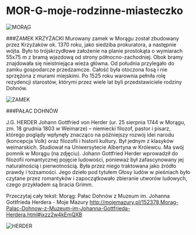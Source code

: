 MOR-G-moje-rodzinne-miasteczko
==============================



![MORĄG](http://upload.wikimedia.org/wikipedia/commons/a/ae/Morag_palacDohnow111.JPG)


###ZAMEK KRZYŻACKI
Murowany zamek w Morągu został zbudowany przez Krzyżaków ok. 1370 roku, jako siedziba prokuratora, a następnie wójta. Było to trójskrzydłowe założenie na planie prostokąta o wymiarach 55x75 m z bramą wjazdową od strony północno-zachodniej. Obok bramy znajdowała się nieistniejąca wieża główna. Od południa przylegało do zamku gospodarcze przedzamcze. Całość była otoczona fosą i nie sprzężona z murami miejskimi. Po 1525 roku warownia pełniła rolę rezydencji starostów, którymi przez wiele lat byli przedstawiciele rodziny Dohnów.

![ZAMEK](http://upload.wikimedia.org/wikipedia/commons/f/f7/Zamek-_Mor%C4%85g.JPG)

###PAŁAC DOHNÓW



J.G. HERDER
Johann Gottfried von Herder (ur. 25 sierpnia 1744 w Morągu, zm. 18 grudnia 1803 w Weimarze) – niemiecki filozof, pastor i pisarz, którego poglądy wpłynęły znacząco na późniejszy rozwój idei narodu (koncepcja Volk) oraz filozofii i historii kultury. Był jednym z klasyków weimarskich. Studiował na Uniwersytecie Albertyna w Królewcu. Ma swój pomnik w Morągu (na zdjęciu).
 Johann Gottfried Herder wprowadził do filozofii romantycznej pojęcie ludowości, ponieważ był zafascynowany jej naturalnością i pierwotnością. Była przez niego traktowana jako źródło prawdy i tożsamości. Jego dzieło pod tytułem Głosy ludów w pieśniach było czytane przez romantyków i zapoczątkowało zbieranie utworów ludowych, czego przykładem są bracia Grimm.

Przeczytaj cały tekst: Morąg: Pałac Dohnów z Muzeum im. Johanna Gottfrieda Herdera - Moje Mazury http://mojemazury.pl/152378,Morag-Palac-Dohnow-z-Muzeum-im-Johanna-Gottfrieda-Herdera.html#ixzz2w4kEmQXB

![HERDER](http://upload.wikimedia.org/wikipedia/commons/b/b6/Herder.jpg)
